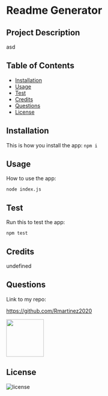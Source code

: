 
  # Readme Generator

  ## Project Description
  
  asd
  
  ## Table of Contents
  
  * [Installation](#installation)
  * [Usage](#usage)
  * [Test](#test)
  * [Credits](#credits)
  * [Questions](#questions)
  * [License](#license)
  
  ## Installation
  
  This is how you install the app:
  `npm i`
  
  ## Usage 
  
  How to use the app:

  `node index.js`

  ## Test

  Run this to test the app:

  `npm test`
  
  ## Credits
  
  undefined

  ## Questions
  
  Link to my repo:

  https://github.com/Rmartinez2020
  
  <img src="https://avatars2.githubusercontent.com/u/58122887?v=4" height="100px" width="100px"/>
  
  
  ## License
  ![license](https://img.shields.io/badge/license-MIT-blue)

